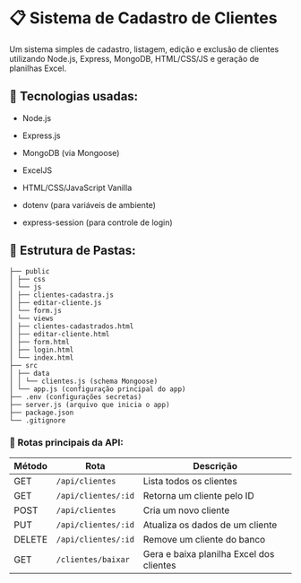 # 📋 Sistema de Cadastro de Clientes

Um sistema simples de cadastro, listagem, edição e exclusão de clientes utilizando Node.js, Express, MongoDB, HTML/CSS/JS e geração de planilhas Excel.

## 🚀 Tecnologias usadas:

- Node.js

- Express.js

- MongoDB (via Mongoose)

- ExcelJS

- HTML/CSS/JavaScript Vanilla

- dotenv (para variáveis de ambiente)

- express-session (para controle de login)

## 📁 Estrutura de Pastas:

```
├── public
│ ├── css
│ └── js
│ ├── clientes-cadastra.js
│ ├── editar-cliente.js
│ └── form.js
│ └── views
│ ├── clientes-cadastrados.html
│ ├── editar-cliente.html
│ ├── form.html
│ ├── login.html
│ └── index.html
├── src
│ ├── data
│ │ └── clientes.js (schema Mongoose)
│ └── app.js (configuração principal do app)
├── .env (configurações secretas)
├── server.js (arquivo que inicia o app)
├── package.json
└── .gitignore
```

### 🔗 Rotas principais da API:

| Método | Rota                | Descrição                                |
| ------ | ------------------- | ---------------------------------------- |
| GET    | `/api/clientes`     | Lista todos os clientes                  |
| GET    | `/api/clientes/:id` | Retorna um cliente pelo ID               |
| POST   | `/api/clientes`     | Cria um novo cliente                     |
| PUT    | `/api/clientes/:id` | Atualiza os dados de um cliente          |
| DELETE | `/api/clientes/:id` | Remove um cliente do banco               |
| GET    | `/clientes/baixar`  | Gera e baixa planilha Excel dos clientes |

